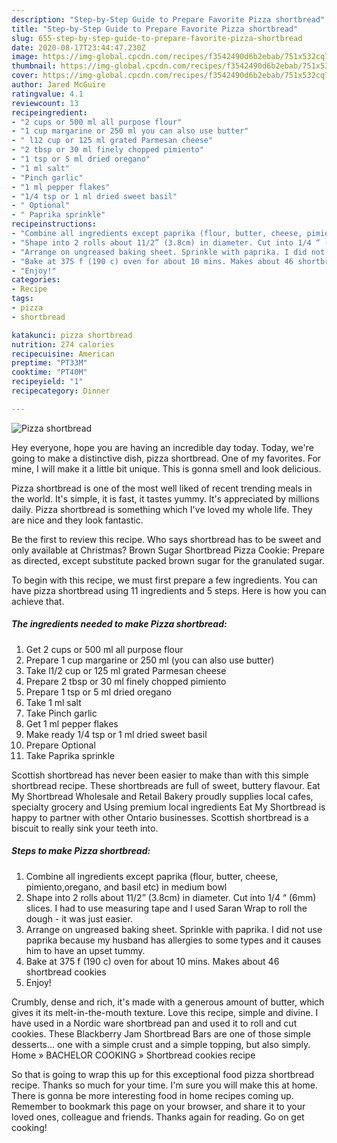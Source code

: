 ```yaml
---
description: "Step-by-Step Guide to Prepare Favorite Pizza shortbread"
title: "Step-by-Step Guide to Prepare Favorite Pizza shortbread"
slug: 655-step-by-step-guide-to-prepare-favorite-pizza-shortbread
date: 2020-08-17T23:44:47.230Z
image: https://img-global.cpcdn.com/recipes/f3542490d6b2ebab/751x532cq70/pizza-shortbread-recipe-main-photo.jpg
thumbnail: https://img-global.cpcdn.com/recipes/f3542490d6b2ebab/751x532cq70/pizza-shortbread-recipe-main-photo.jpg
cover: https://img-global.cpcdn.com/recipes/f3542490d6b2ebab/751x532cq70/pizza-shortbread-recipe-main-photo.jpg
author: Jared McGuire
ratingvalue: 4.1
reviewcount: 13
recipeingredient:
- "2 cups or 500 ml all purpose flour"
- "1 cup margarine or 250 ml you can also use butter"
- " l12 cup or 125 ml grated Parmesan cheese"
- "2 tbsp or 30 ml finely chopped pimiento"
- "1 tsp or 5 ml dried oregano"
- "1 ml salt"
- "Pinch garlic"
- "1 ml pepper flakes"
- "1/4 tsp or 1 ml dried sweet basil"
- " Optional"
- " Paprika sprinkle"
recipeinstructions:
- "Combine all ingredients except paprika (flour, butter, cheese, pimiento,oregano, and basil etc) in medium bowl"
- "Shape into 2 rolls about 11/2” (3.8cm) in diameter. Cut into 1/4 “ (6mm) slices. I had to use measuring tape and I used Saran Wrap to roll the dough - it was just easier."
- "Arrange on ungreased baking sheet. Sprinkle with paprika. I did not use paprika because my husband has allergies to some types and it causes him to have an upset tummy."
- "Bake at 375 f (190 c) oven for about 10 mins. Makes about 46 shortbread cookies"
- "Enjoy!"
categories:
- Recipe
tags:
- pizza
- shortbread

katakunci: pizza shortbread 
nutrition: 274 calories
recipecuisine: American
preptime: "PT33M"
cooktime: "PT40M"
recipeyield: "1"
recipecategory: Dinner

---
```



![Pizza shortbread](https://img-global.cpcdn.com/recipes/f3542490d6b2ebab/751x532cq70/pizza-shortbread-recipe-main-photo.jpg)

Hey everyone, hope you are having an incredible day today. Today, we're going to make a distinctive dish, pizza shortbread. One of my favorites. For mine, I will make it a little bit unique. This is gonna smell and look delicious.

Pizza shortbread is one of the most well liked of recent trending meals in the world. It's simple, it is fast, it tastes yummy. It's appreciated by millions daily. Pizza shortbread is something which I've loved my whole life. They are nice and they look fantastic.

Be the first to review this recipe. Who says shortbread has to be sweet and only available at Christmas? Brown Sugar Shortbread Pizza Cookie: Prepare as directed, except substitute packed brown sugar for the granulated sugar.


To begin with this recipe, we must first prepare a few ingredients. You can have pizza shortbread using 11 ingredients and 5 steps. Here is how you can achieve that.

<!--inarticleads1-->

##### The ingredients needed to make Pizza shortbread:

1. Get 2 cups or 500 ml all purpose flour
1. Prepare 1 cup margarine or 250 ml (you can also use butter)
1. Take  l1/2 cup or 125 ml grated Parmesan cheese
1. Prepare 2 tbsp or 30 ml finely chopped pimiento
1. Prepare 1 tsp or 5 ml dried oregano
1. Take 1 ml salt
1. Take Pinch garlic
1. Get 1 ml pepper flakes
1. Make ready 1/4 tsp or 1 ml dried sweet basil
1. Prepare  Optional
1. Take  Paprika sprinkle


Scottish shortbread has never been easier to make than with this simple shortbread recipe. These shortbreads are full of sweet, buttery flavour. Eat My Shortbread Wholesale and Retail Bakery proudly supplies local cafes, specialty grocery and Using premium local ingredients Eat My Shortbread is happy to partner with other Ontario businesses. Scottish shortbread is a biscuit to really sink your teeth into. 

<!--inarticleads2-->

##### Steps to make Pizza shortbread:

1. Combine all ingredients except paprika (flour, butter, cheese, pimiento,oregano, and basil etc) in medium bowl
1. Shape into 2 rolls about 11/2” (3.8cm) in diameter. Cut into 1/4 “ (6mm) slices. I had to use measuring tape and I used Saran Wrap to roll the dough - it was just easier.
1. Arrange on ungreased baking sheet. Sprinkle with paprika. I did not use paprika because my husband has allergies to some types and it causes him to have an upset tummy.
1. Bake at 375 f (190 c) oven for about 10 mins. Makes about 46 shortbread cookies
1. Enjoy!


Crumbly, dense and rich, it&#39;s made with a generous amount of butter, which gives it its melt-in-the-mouth texture. Love this recipe, simple and divine. I have used in a Nordic ware shortbread pan and used it to roll and cut cookies. These Blackberry Jam Shortbread Bars are one of those simple desserts… one with a simple crust and a simple topping, but also simply. Home » BACHELOR COOKING » Shortbread cookies recipe 

So that is going to wrap this up for this exceptional food pizza shortbread recipe. Thanks so much for your time. I'm sure you will make this at home. There is gonna be more interesting food in home recipes coming up. Remember to bookmark this page on your browser, and share it to your loved ones, colleague and friends. Thanks again for reading. Go on get cooking!
